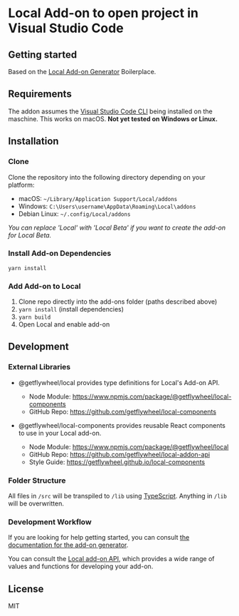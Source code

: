 # Local Add-on to open project in Visual Studio Code

## Getting started

Based on the [Local Add-on Generator](https://github.com/getflywheel/create-local-addon) Boilerplace.

## Requirements

The addon assumes the [Visual Studio Code CLI](https://code.visualstudio.com/docs/editor/command-line) being installed on the maschine.
This works on macOS. **Not yet tested on Windows or Linux.**


## Installation

### Clone

Clone the repository into the following directory depending on your platform:

-   macOS: `~/Library/Application Support/Local/addons`
-   Windows: `C:\Users\username\AppData\Roaming\Local\addons`
-   Debian Linux: `~/.config/Local/addons`

*You can replace 'Local' with 'Local Beta' if you want to create the add-on for Local Beta.*

### Install Add-on Dependencies

`yarn install`

### Add Add-on to Local

1. Clone repo directly into the add-ons folder (paths described above)
2. `yarn install` (install dependencies)
2. `yarn build`
3. Open Local and enable add-on

## Development

### External Libraries

- @getflywheel/local provides type definitions for Local's Add-on API.
	- Node Module: https://www.npmjs.com/package/@getflywheel/local-components
	- GitHub Repo: https://github.com/getflywheel/local-components

- @getflywheel/local-components provides reusable React components to use in your Local add-on.
	- Node Module: https://www.npmjs.com/package/@getflywheel/local
	- GitHub Repo: https://github.com/getflywheel/local-addon-api
	- Style Guide: https://getflywheel.github.io/local-components

### Folder Structure

All files in `/src` will be transpiled to `/lib` using [TypeScript](https://www.typescriptlang.org/). Anything in `/lib` will be overwritten.

### Development Workflow

If you are looking for help getting started, you can consult [the documentation for the add-on generator](https://github.com/getflywheel/create-local-addon#next-steps).

You can consult the [Local add-on API](https://getflywheel.github.io/local-addon-api), which provides a wide range of values and functions for developing your add-on.

## License

MIT
